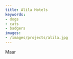 ```yaml
---
title: Alila Hotels
keywords: 
- dogs
- cats
- badgers
images: 
- /images/projects/alila.jpg
---
```

Maar